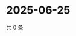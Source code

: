 # 2025-06-25

共 0 条

<!-- BEGIN ZHIHUQUESTIONS -->
<!-- 最后更新时间 Wed Jun 25 2025 13:14:07 GMT+0800 (China Standard Time) -->

<!-- END ZHIHUQUESTIONS -->
